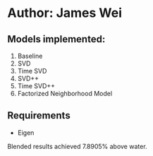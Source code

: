 # Author: James Wei

## Models implemented:
1. Baseline
2. SVD
3. Time SVD
4. SVD++
5. Time SVD++
6. Factorized Neighborhood Model

## Requirements

* Eigen

Blended results achieved 7.8905% above water.

